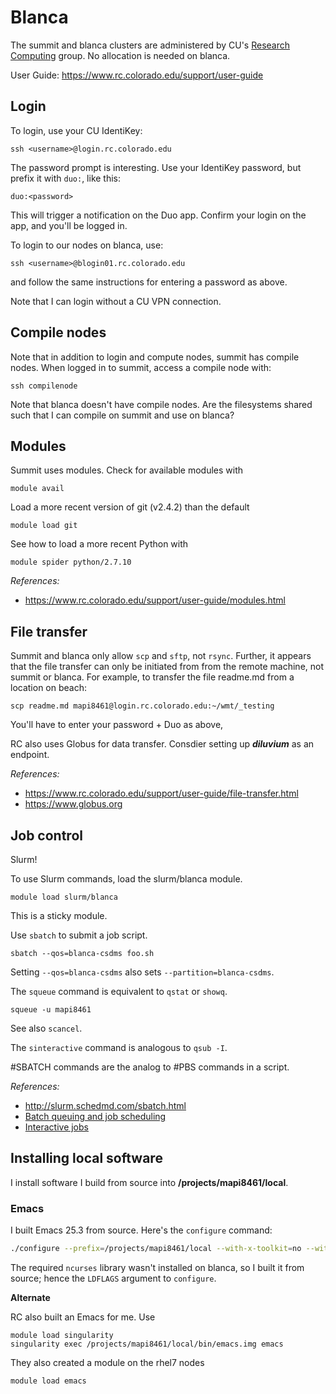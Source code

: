 # Blanca

The summit and blanca clusters are administered by
CU's [Research Computing](./rc.md) group.
No allocation is needed on blanca.

User Guide: https://www.rc.colorado.edu/support/user-guide


## Login

To login, use your CU IdentiKey:

    ssh <username>@login.rc.colorado.edu

The password prompt is interesting.
Use your IdentiKey password,
but prefix it with `duo:`,
like this:

    duo:<password>

This will trigger a notification on the Duo app.
Confirm your login on the app,
and you'll be logged in.

To login to our nodes on blanca, use:

    ssh <username>@blogin01.rc.colorado.edu

and follow the same instructions for entering a password as above.

Note that I can login without a CU VPN connection.


## Compile nodes

Note that in addition to login and compute nodes,
summit has compile nodes.
When logged in to summit, access a compile node with:

    ssh compilenode

Note that blanca doesn't have compile nodes.
Are the filesystems shared such that I can compile on summit
and use on blanca?


## Modules

Summit uses modules. Check for available modules with

    module avail

Load a more recent version of git (v2.4.2) than the default

    module load git

See how to load a more recent Python with

    module spider python/2.7.10

*References:*

* https://www.rc.colorado.edu/support/user-guide/modules.html


## File transfer

Summit and blanca only allow `scp` and `sftp`, not `rsync`.
Further,
it appears that the file transfer can only be initiated from
from the remote machine,
not summit or blanca.
For example, to transfer the file readme.md from a location on beach:

    scp readme.md mapi8461@login.rc.colorado.edu:~/wmt/_testing

You'll have to enter your password + Duo as above,

RC also uses Globus for data transfer.
Consdier setting up ***diluvium*** as an endpoint.

*References:*

* https://www.rc.colorado.edu/support/user-guide/file-transfer.html
* https://www.globus.org

## Job control

Slurm!

To use Slurm commands, load the slurm/blanca module.

    module load slurm/blanca

This is a sticky module.

Use `sbatch` to submit a job script.

    sbatch --qos=blanca-csdms foo.sh

Setting `--qos=blanca-csdms` also sets `--partition=blanca-csdms`.

The `squeue` command is equivalent to `qstat` or `showq`.

    squeue -u mapi8461

See also `scancel`.

The `sinteractive` command is analogous to `qsub -I`.

\#SBATCH commands are the analog to \#PBS commands in a script.


*References:*

* http://slurm.schedmd.com/sbatch.html
* [Batch queuing and job scheduling](https://www.rc.colorado.edu/support/user-guide/batch-queueing.html)
* [Interactive jobs](https://www.rc.colorado.edu/support/user-guide/batch-queueing.html#interactive_jobs)


## Installing local software

I install software I build from source into 
**/projects/mapi8461/local**.


### Emacs

I built Emacs 25.3 from source.
Here's the `configure` command:

```bash
./configure --prefix=/projects/mapi8461/local --with-x-toolkit=no --with-xpm=no --with-png=no --with-gif=no --with-tiff=no LDFLAGS='-L/projects/mapi8461/local/lib'
```

The required `ncurses` library wasn't installed on blanca,
so I built it from source;
hence the `LDFLAGS` argument to `configure`.

**Alternate**

RC also built an Emacs for me. Use

    module load singularity
    singularity exec /projects/mapi8461/local/bin/emacs.img emacs

They also created a module on the rhel7 nodes

    module load emacs
